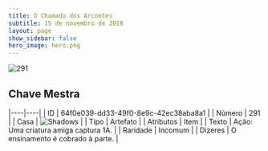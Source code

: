 ```yaml
---
title: O Chamado dos Arcontes
subtitle: 15 de novembro de 2018
layout: page
show_sidebar: false
hero_image: hero.png
---
```


![291](https://cdn.keyforgegame.com/media/card_front/pt/341_291_7FCVJGVJQF96_pt.png)

## Chave Mestra

|----|----|
| ID | 64f0e039-dd33-49f0-8e9c-42ec38aba8a1 |
| Número | 291 |
| Casa | ![Shadows](https://archonarcana.com/images/thumb/e/ee/Shadows.png/22px-Shadows.png "Sombras") |
| Tipo | Artefato |
| Atributos | Item |
| Texto | Ação: Uma criatura amiga captura 1A. |
| Raridade | Incomum |
| Dizeres | O ensinamento é cobrado à parte. |
